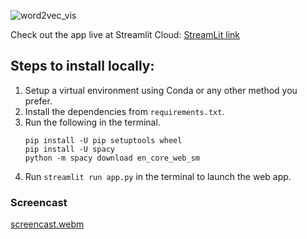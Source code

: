 ![word2vec_vis](https://socialify.git.ci/GunjanDhanuka/word2vec_vis/image?description=1&descriptionEditable=Semantic%20word%20embeddings%20visualizer%20for%20your%20own%20text%20data.&font=Raleway&language=1&name=1&owner=1&pattern=Signal&theme=Dark)

Check out the app live at Streamlit Cloud: [StreamLit link](https://gunjandhanuka-word2vec-vis-app-h90z23.streamlitapp.com/)


## Steps to install locally:
1. Setup a virtual environment using Conda or any other method you prefer.
2. Install the dependencies from `requirements.txt`.
3. Run the following in the terminal.
    ```
    pip install -U pip setuptools wheel
    pip install -U spacy
    python -m spacy download en_core_web_sm
    ```
4. Run `streamlit run app.py` in the terminal to launch the web app.

### Screencast
[screencast.webm](https://user-images.githubusercontent.com/68523530/179350658-015f1fac-f5e8-4075-9e3a-12e09486904c.webm)
